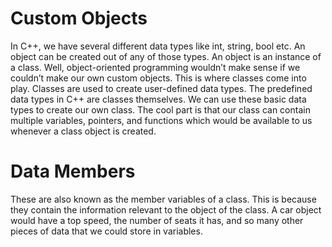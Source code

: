 # Custom Objects
In C++, we have several different data types like int, string, bool etc. An object can be created out of any of those types. An object is an instance of a class. 
Well, object-oriented programming wouldn’t make sense if we couldn’t make our own custom objects. This is where classes come into play.
Classes are used to create user-defined data types. The predefined data types in C++ are classes themselves. We can use these basic data types to create our own class. The cool part is that our class can contain multiple variables, pointers, and functions which would be available to us whenever a class object is created.

# Data Members
These are also known as the member variables of a class. This is because they contain the information relevant to the object of the class.
A car object would have a top speed, the number of seats it has, and so many other pieces of data that we could store in variables.
